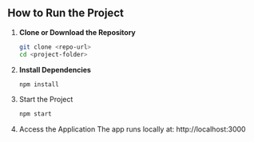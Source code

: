 ## How to Run the Project

1. **Clone or Download the Repository**  
   ```sh
   git clone <repo-url>
   cd <project-folder>
   ```
2. **Install Dependencies**
    ```sh
    npm install
    ```
3. Start the Project
    ```sh
    npm start
    ```
5. Access the Application
The app runs locally at: http://localhost:3000
